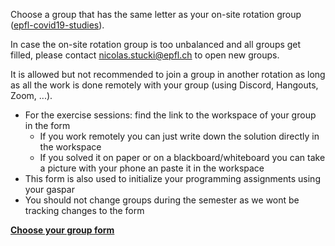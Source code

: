 Choose a group that has the same letter as your on-site rotation group ([epfl-covid19-studies](https://www.epfl.ch/campus/security-safety/en/health/coronavirus-covid19/students/)).

In case the on-site rotation group is too unbalanced and all groups get filled, please contact nicolas.stucki@epfl.ch to open new groups.

It is allowed but not recommended to join a group in another rotation as long as all the work is done remotely with your group (using Discord, Hangouts, Zoom, ...).

* For the exercise sessions: find the link to the workspace of your group in the form
  * If you work remotely you can just write down the solution directly in the workspace
  * If you solved it on paper or on a blackboard/whiteboard you can take a picture with your phone an paste it in the workspace
* This form is also used to initialize your programming assignments using your gaspar
* You should not change groups during the semester as we wont be tracking changes to the form

[**Choose your group form**](https://docs.google.com/spreadsheets/d/1xMy83u1bl1yd4zuYt9jFp7pEYGurTSlfK8onmfOnVyA/edit#gid=0)

